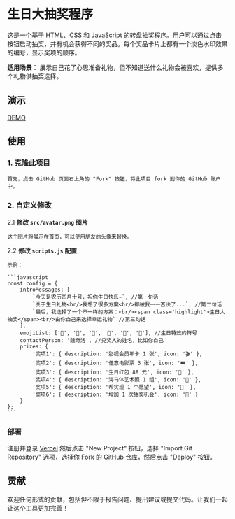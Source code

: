 # 生日大抽奖程序

这是一个基于 HTML、CSS 和 JavaScript 的转盘抽奖程序。用户可以通过点击按钮启动抽奖，并有机会获得不同的奖品。每个奖品卡片上都有一个淡色水印效果的编号，显示奖项的顺序。

**适用场景：** 展示自己花了心思准备礼物，但不知道送什么礼物会被喜欢，提供多个礼物供抽奖选择。

## 演示

[DEMO](https://cj.chiloh.com) 



## 使用

### 1. 克隆此项目

    首先，点击 GitHub 页面右上角的 "Fork" 按钮，将此项目 fork 到你的 GitHub 账户中。

### 2. 自定义修改

2.1 **修改 `src/avatar.png` 图片**
   
    这个图片将展示在首页，可以使用朋友的头像来替换。

2.2 **修改 `scripts.js` 配置**

    示例：

    ```javascript
    const config = {
        introMessages: [
            `今天是农历四月十号，祝你生日快乐~`, //第一句话
            `关于生日礼物<br/>我想了很多方案<br/>都被我一一否决了...`, //第二句话
            `最后，我选择了一个不一样的方案：<br/><span class='highlight'>生日大抽奖</span><br/>由你自己来选择幸运礼物` //第三句话
        ],
        emojiList: ['🎂', '🎉', '🎁', '🎈', '🍰', '🧧'], //生日特效的符号
        contactPerson: '魏奇洛', //兑奖人的姓名，比如你自己
        prizes: {
            '奖项1': { description: '影视会员年卡 1 张', icon: '🎬' },
            '奖项2': { description: '任意电影票 3 张', icon: '🎟️' },
            '奖项3': { description: '生日红包 88 元', icon: '💸' },
            '奖项4': { description: '海马体艺术照 1 组', icon: '📸' },
            '奖项5': { description: '帮实现 1 个愿望', icon: '🌠' },
            '奖项6': { description: '增加 1 次抽奖机会', icon: '🔁' }
        }
    };
    ```

### 部署

注册并登录 [Vercel](https://vercel.com/) 然后点击 "New Project" 按钮，选择 "Import Git Repository" 选项，选择你 Fork 的 GitHub 仓库，然后点击 "Deploy" 按钮。

## 贡献
欢迎任何形式的贡献，包括但不限于报告问题、提出建议或提交代码。让我们一起让这个工具更加完善！